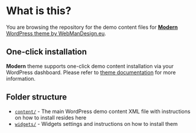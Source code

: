 # What is this?

You are browsing the repository for the demo content files for [**Modern** WordPress theme by WebManDesign.eu](https://www.webmandesign.eu/portfolio/modern-wordpress-theme/).


## One-click installation

**Modern** theme supports one-click demo content installation via your WordPress dashboard. Please refer to [theme documentation](https://www.webmandesign.eu/manual/modern/#demo-content) for more information.


## Folder structure

* [`content/`](https://github.com/webmandesign/demo-content/tree/master/modern/content) - The main WordPress demo content XML file with instructions on how to install resides here
* [`widgets/`](https://github.com/webmandesign/demo-content/tree/master/modern/widgets) - Widgets settings and instructions on how to install them
